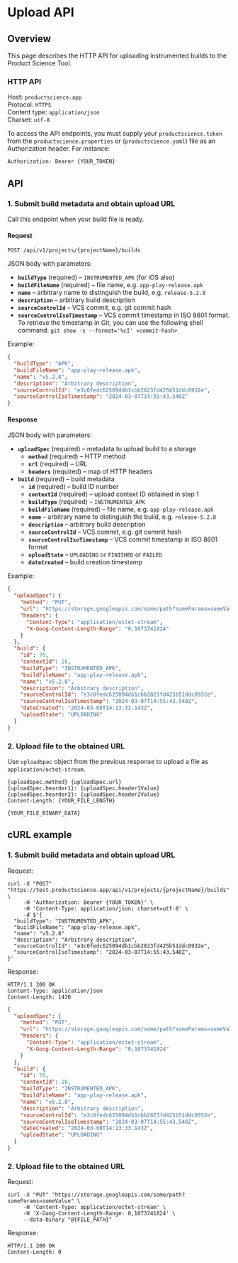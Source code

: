 # Upload API

## Overview

This page describes the HTTP API for uploading instrumented builds to the Product Science Tool.

### HTTP API

Host:         `productscience.app`  
Protocol:     `HTTPS`  
Content type: `application/json`  
Charset:      `utf-8`

To access the API endpoints, you must supply your `productscience.token` from the `productscience.properties` or (`productscience.yaml`) file as an Authorization header. For instance: 

```
Authorization: Bearer {YOUR_TOKEN}
```

## API

### 1. Submit build metadata and obtain upload URL

Call this endpoint when your build file is ready.

#### Request


```
POST /api/v1/projects/{projectName}/builds
```

JSON body with parameters:

- **`buildType`** (required) – `INSTRUMENTED_APK` (for iOS also)
- **`buildFileName`** (required) – file name, e.g. `app-play-release.apk` 
- **`name`** – arbitrary name to distinguish the build, e.g. `release-5.2.8`
- **`description`** – arbitrary build description
- **`sourceControlId`** – VCS commit, e.g. git commit hash
- **`sourceControlIsoTimestamp`** – VCS commit timestamp in ISO 8601 format. To retrieve the timestamp in Git, you can use the following shell command: `git show -s --format='%cI' <commit-hash>`

Example:

```json
{
  "buildType": "APK",
  "buildFileName": "app-play-release.apk",
  "name": "v5.2.8",
  "description": "Arbitrary description",
  "sourceControlId": "e3c0fedc625094db1cbb2823fd425b51ddc0932e",
  "sourceControlIsoTimestamp": "2024-03-07T14:55:43.540Z"
}
```

#### Response

JSON body with parameters:

- **`uploadSpec`** (required) – metadata to upload build to a storage
    * **`method`** (required) – HTTP method
    * **`url`** (required) – URL
    * **`headers`** (required) – map of HTTP headers
- **`build`** (required) – build metadata
    * **`id`** (required) – build ID number
    * **`contextId`** (required) – upload context ID obtained in step 1
    * **`buildType`** (required) – `INSTRUMENTED_APK`
    * **`buildFileName`** (required) – file name, e.g. `app-play-release.apk`
    * **`name`** – arbitrary name to distinguish the build, e.g. `release-5.2.8`
    * **`description`** – arbitrary build description
    * **`sourceControlId`** – VCS commit, e.g. git commit hash
    * **`sourceControlIsoTimestamp`** – VCS commit timestamp in ISO 8601 format
    * **`uploadState`** – `UPLOADING` or `FINISHED` or `FAILED`
    * **`dateCreated`** – build creation timestamp 

Example:

```json
{
  "uploadSpec": {
    "method": "PUT",
    "url": "https://storage.googleapis.com/some/path?someParams=someValue",
    "headers": {
      "Content-Type": "application/octet-stream",
      "X-Goog-Content-Length-Range": "0,1073741824"
    }
  },
  "build": {
    "id": 70,
    "contextId": 28,
    "buildType": "INSTRUMENTED_APK",
    "buildFileName": "app-play-release.apk",
    "name": "v5.2.8",
    "description": "Arbitrary description",
    "sourceControlId": "e3c0fedc625094db1cbb2823fd425b51ddc0932e",
    "sourceControlIsoTimestamp": "2024-03-07T14:55:43.540Z",
    "dateCreated": "2024-03-08T14:13:33.143Z",
    "uploadState": "UPLOADING"
  }
}
```

### 2. Upload file to the obtained URL

Use `uploadSpec` object from the previous response to upload a file as `application/octet-stream`.

```
{uploadSpec.method} {uploadSpec.url}
{uploadSpec.hearder1}: {uploadSpec.header1Value}
{uploadSpec.hearder2}: {uploadSpec.header2Value}
Content-Length: {YOUR_FILE_LENGTH}

{YOUR_FILE_BINARY_DATA}
```

## cURL example

### 1. Submit build metadata and obtain upload URL 

Request: 

```shell
curl -X "POST" "https://test.productscience.app/api/v1/projects/{projectName}/builds" \
     -H 'Authorization: Bearer {YOUR_TOKEN}' \
     -H 'Content-Type: application/json; charset=utf-8' \
     -d $'{
  "buildType": "INSTRUMENTED_APK",
  "buildFileName": "app-play-release.apk",
  "name": "v5.2.8"
  "description": "Arbitrary description",
  "sourceControlId": "e3c0fedc625094db1cbb2823fd425b51ddc0932e",
  "sourceControlIsoTimestamp": "2024-03-07T14:55:43.540Z",
}'
```

Response:

```
HTTP/1.1 200 OK
Content-Type: application/json
Content-Length: 1430
```
```json
{
  "uploadSpec": {
    "method": "PUT",
    "url": "https://storage.googleapis.com/some/path?someParams=someValue",
    "headers": {
      "Content-Type": "application/octet-stream",
      "X-Goog-Content-Length-Range": "0,1073741824"
    }
  },
  "build": {
    "id": 70,
    "contextId": 28,
    "buildType": "INSTRUMENTED_APK",
    "buildFileName": "app-play-release.apk",
    "name": "v5.2.8",
    "description": "Arbitrary description",
    "sourceControlId": "e3c0fedc625094db1cbb2823fd425b51ddc0932e",
    "sourceControlIsoTimestamp": "2024-03-07T14:55:43.540Z",
    "dateCreated": "2024-03-08T14:13:33.143Z",
    "uploadState": "UPLOADING"
  }
}
```

### 2. Upload file to the obtained URL

Request: 

```shell
curl -X "PUT" "https://storage.googleapis.com/some/path?someParams=someValue" \
     -H 'Content-Type: application/octet-stream' \
     -H 'X-Goog-Content-Length-Range: 0,1073741824' \
     --data-binary "@{FILE_PATH}"
```

Response:

```
HTTP/1.1 200 OK
Content-Length: 0
```
